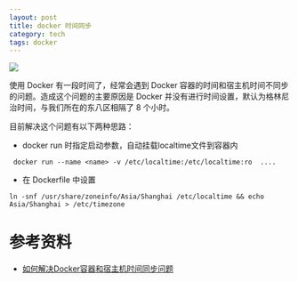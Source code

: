 ```yaml
---
layout: post
title: docker 时间同步
category: tech
tags: docker
---
```

![](https://cdn.kelu.org/blog/tags/docker.jpg)

使用 Docker 有一段时间了，经常会遇到 Docker 容器的时间和宿主机时间不同步的问题。造成这个问题的主要原因是 Docker 并没有进行时间设置，默认为格林尼治时间，与我们所在的东八区相隔了 8 个小时。

目前解决这个问题有以下两种思路：

- docker run 时指定启动参数，自动挂载localtime文件到容器内

```
 docker run --name <name> -v /etc/localtime:/etc/localtime:ro  .... 
```

- 在 Dockerfile 中设置

```
ln -snf /usr/share/zoneinfo/Asia/Shanghai /etc/localtime && echo Asia/Shanghai > /etc/timezone
```

# 参考资料

* [如何解决Docker容器和宿主机时间同步问题](https://yq.aliyun.com/articles/30987)
